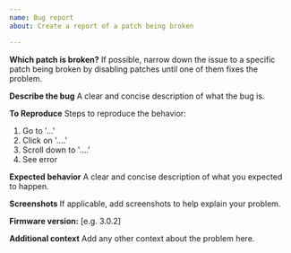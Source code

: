 ```yaml
---
name: Bug report
about: Create a report of a patch being broken

---
```


**Which patch is broken?**
If possible, narrow down the issue to a specific patch being broken by disabling patches until one of them fixes the problem.

**Describe the bug**
A clear and concise description of what the bug is.

**To Reproduce**
Steps to reproduce the behavior:
1. Go to '...'
2. Click on '....'
3. Scroll down to '....'
4. See error

**Expected behavior**
A clear and concise description of what you expected to happen.

**Screenshots**
If applicable, add screenshots to help explain your problem.

**Firmware version:**
[e.g. 3.0.2]

**Additional context**
Add any other context about the problem here.
